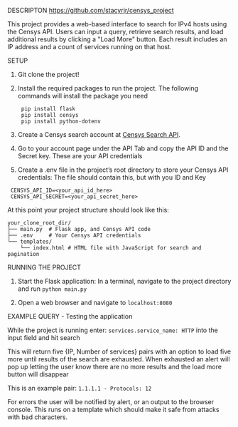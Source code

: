 DESCRIPTON
https://github.com/stacyrjr/censys_project

This project provides a web-based interface to search for IPv4 hosts using 
the Censys API. Users can input a query, retrieve search results, and load 
additional results by clicking a "Load More" button. Each result includes 
an IP address and a count of services running on that host.

SETUP
1) Git clone the project!

2) Install the required packages to run the project.
    The following commands will install the package you need
   ```
    pip install flask 
    pip install censys 
    pip install python-dotenv
   ```

4) Create a Censys search account at [Censys Search API](https://search.censys.io/api).

5) Go to your account page under the API Tab and copy the API ID and the Secret key.
   These are your API credentials
   
6) Create a .env file in the project’s root directory to store your Censys API credentials:
   The file should contain this, but with you ID and Key
  ```
   CENSYS_API_ID=<your_api_id_here>
   CENSYS_API_SECRET=<your_api_secret_here>
  ```

At this point your project structure should look like this:

```
your_clone_root_dir/
├── main.py  # Flask app, and Censys API code
├── .env     # Your Censys API credentials
└── templates/
    └── index.html # HTML file with JavaScript for search and pagination
```

RUNNING THE PROJECT
1) Start the Flask application:
    In a terminal, navigate to the project directory and run `python main.py`

2) Open a web browser and navigate to `localhost:8080`

EXAMPLE QUERY - Testing the application

While the project is running enter: 
`services.service_name: HTTP`
into the input field and hit search

This will return five {IP, Number of services} pairs with an option to load five more 
until results of the search are exhausted. When exhausted an alert will pop up
letting the user know there are no more results and the load more button will disappear

This is an example pair:
`1.1.1.1 - Protocols: 12`

For errors the user will be notified by alert, or an output to the browser console.
This runs on a template which should make it safe from attacks with bad characters.
